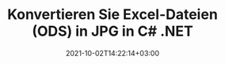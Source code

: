 ---
############################# Static ############################
layout: "autogen-gist"
date: 2021-10-02T14:22:14+03:00
draft: false
path: "de/total/net/conversion/ods-to-jpg/"
other_out_formats: "PDF DOC DOCX DOCM DOT DOTX DOTM TXT RTF HTML HTM MHTML MHT XLS XLSX XLSM XLSB XLT XLTX XLTM XLAM CSV TSV DIF SXC FODS PPT PPTX PPS PPSX PPSM POT POTX PPTM POTM ODT OTT OTP ODP ODS EMZ WMZ SVG SVGZ XPS TEX DCM WMF EMF BMP PNG GIF JPEG TIFF ICO WEBP JP2 TGA PSB PSD EPUB MD XML JSON DICOM FODP JPG"
ad_headline: "Konvertieren Sie ODS in JPG | .NET"
ad_description: "Die genaueste ODS-zu-JPG-Dokumentkonvertierungslösung für Ihre .NET-Anwendungen."

############################# Head ############################
head_title: "Konvertieren Sie Excel ODS in JPG in C# ASP.NET | .NET-Dokumentkonvertierung"
head_description: "Konvertierungs-API für .NET Excel-Tabellendokumentformate. Konvertieren Sie ODS in JPG und über 100 andere Bild- und Dokumentdateiformate in .NET-Anwendungen (C#, VB.NET, ASP.NET und .NET Core)."

############################# Header ############################
title: "Konvertieren Sie Excel-Dateien (ODS) in JPG in C# .NET"
description: "Verwenden Sie die native Excel-Dokumentkonverter-API, um ODS in JPG in C# VB.NET- und ASP.NET-Anwendungen zu konvertieren. Arbeiten Sie mit flexiblen Dokumentkonvertierungsfunktionen, um das Aussehen des resultierenden Dokuments anzupassen. Konvertieren Sie präzise alle gängigen Excel-Arbeitsblattformate in und aus Word-Dokumenten, PowerPoint-Präsentationen, PDF-, Photoshop-, eBook-, Web- und Bilddateiformaten. Konvertieren Sie das gesamte Dokument oder wählen Sie bestimmte Seiten der Quelldokumentdatei basierend auf den ausgewählten Seitenzahlen oder Seitenbereichen aus und konvertieren Sie es einfach in ein unterstütztes Dokumentformat."

############################# SubMenu ############################
submenu:
    enable: false

############################# Content ############################
content:
    enable: true
    block:
    - title_left: "So konvertieren Sie ODS in JPG in C# .NET"
      content_left: |
          Befolgen Sie diese einfachen Schritte für die Konvertierung von ODS in JPG in .NET. Sehen Sie sich das konvertierte JPG-Dokument so an, wie es ist, oder rendern und zeigen Sie es als HTML an, ohne externe Software zu verwenden.

          -   **Converter**-Objekt erstellen, um ODS-Dokument zu konvertieren
          -   Legen Sie die Konvertierungsoptionen für das JPG-Format fest
          -   Rufen Sie die **Convert**-Methode der **Converter**-Klasseninstanz für die Konvertierung in JPG auf
          -   Legen Sie Optionen für den HTML-Viewer fest
          -   **Viewer**-Objekt erstellen, um konvertiertes JPG als HTML anzuzeigen
          
      title_right: "Downloads & Installationsanleitungen"
      content_right: |
          Sie benötigen die Namespaces `GroupDocs.Conversion` und `GroupDocs.Viewer`, um Word-Dateiformate in eine Vielzahl von Bildern und Dokumenttypen wie PDF, Microsoft Office (Word, Excel, PowerPoint, Project, Outlook), OpenDocument, HTML und andere zu konvertieren CAD-Diagramme. Erkunden Sie andere [.NET-APIs für Office-Dokumente](https://products.conholdate.com/total/net/), wie sie von Conholdate.Total angeboten werden.
          
          Holen Sie sich die entsprechenden Assembly-Dateien von den [Downloads](https://downloads.conholdate.com/total/net) oder holen Sie sich das gesamte Paket von [NuGet](https://www.nuget.org/packages/Conholdate.Total/), um `Conholdate.Total für .NET` direkt in Ihrem Arbeitsbereich hinzuzufügen.
          
      gisthash: "4f311c07ae9ee691b8afb7960aa6c806"
      gistfile: "excel-to-pdf-conversion.cs"

    - title_left: "Konvertieren Sie Excel in C# in PDF/Word/HTML/PPTX"
      content_left: |
          Konvertieren Sie Ihre Excel-Tabellen mithilfe von C# .NET-Code in andere gängige Dokumentformate wie PDF, HTML, PowerPoint-Präsentationen und Textverarbeitungsdateiformate. Laden Sie die Excel-Quellarbeitsmappe und speichern Sie sie als konvertiertes Dokument in einem anderen Dokumentformat.

          -   **Converter**-Objekt erstellen und die Excel-Quelldatei daran übergeben
          -   Instanziieren Sie die richtige Klasse **ConvertOptions**, z. (**PdfConvertOptions** für die Konvertierung in PDF, **WordProcessingConvertOptions** für die Konvertierung in Word-Formate, **MarkupConvertOptions** für die Konvertierung in HTML, **PresentationConvertOptions** für die Konvertierung in PowerPoint-Formate)
          -   Rufen Sie die **Convert**-Methode der **Converter**-Klasseninstanz für die Konvertierung in das PDF/HTML/PPTX- oder Word-Dokumentformat auf
          
      title_right: "Konvertieren passwortgeschützter Archive"
      content_right: |
          In einigen Fällen ist das konvertierte Dokument größer und die Konvertierung dauert einige Zeit. Standardmäßig wird das zwischengespeicherte konvertierte Dokument auf dem lokalen Laufwerk gespeichert, aber [Conholdate.Total for .NET](https://products.conholdate.com/total/net/) bietet eine benutzerdefinierte Cache-Implementierungsfunktion mithilfe der iCache-Schnittstelle zur effizienten Verwaltung Zwischenspeichern Sie Konvertierungsergebnisse auf Ihre eigene Weise. Es beschleunigt den gesamten sich wiederholenden Konvertierungsprozess.
          
          Die [.NET Excel-Konvertierungsbibliothek](https://products.groupdocs.com/conversion/net/) unterstützt auch die Konvertierung in und aus passwortgeschützten Archiven und die Komprimierung der Konvertierungsergebnisse in ZIP, RAR, 7Z, TAR, GZ und BZ2 Archivformate.
          
      gisthash: "4f311c07ae9ee691b8afb7960aa6c806"
      gistfile: "excel-to-pdf-word-html-powerpoint-conversion.cs"

    - title_left: "Hinzufügen von Text- oder Bildwasserzeichen zu JPG in C#"
      content_left: |
          Konvertieren Sie Dokumente genau wie die Originaldatei (ODS in JPG) und wenden Sie mithilfe von C# .NET Text- oder Bildwasserzeichen auf die konvertierten Dokumentseiten an.

          -   **Converter**-Objekt erstellen, um ODS-Dokument zu konvertieren
          -   Erstellen Sie eine neue Instanz der Klasse **WatermarkOptions**
          -   Geben Sie Wasserzeicheneigenschaften an (Farbe, Breite, Text, Bild usw.)
          -   Instanziieren Sie die richtige Klasse **ConvertOptions**
          -   Legen Sie die **Watermark**-Eigenschaft der **ConvertOptions**-Instanz fest
          -   Rufen Sie die **Convert**-Methode der **Converter**-Klasseninstanz für die Konvertierung in JPG auf
        
      title_right: "Extraktion von Quelldokumentinformationen"
      content_right: |
          Die Funktion zum Extrahieren von Dokumenteninformationen ermöglicht nicht nur das Abrufen grundlegender Informationen über die Quelldokumentdatei, sondern unterstützt auch das Extrahieren einiger wertvoller dateiformatspezifischer Informationen wie Projektstart- und -enddaten einer Microsoft Project-Datei, Druckbeschränkungen für ein PDF-Dokument Liste von Ordnern, die in einer Outlook-Datendatei enthalten sind usw.

          Konvertieren Sie gängige Dokumentdateiformate auf verschiedenen Betriebssystemen wie Windows, Linux oder macOS, während Sie Plattformen wie Windows Azure, Mono und Xamarin verwenden.
          
      gisthash: "a15affe15284876ce010a315a09da1f0"
      gistfile: "convert-word-to-pdf-and-add-text-watermark-to-converted-pdf.cs"

    - title_left: "Konvertieren Sie JSON-Dateien in C# .NET in Excel"
      content_left: |
          Das Konvertieren einer JSON-Datei in Excel in .NET ist jetzt einfacher mit Conholdate.Total für .NET-APIs. Verwenden Sie die JSON-Datei als Datenquelle und konvertieren Sie sie präzise in ein Excel-Tabellendateiformat, indem Sie einige Zeilen C#-Code hinzufügen, ohne externe Software zu verwenden.

          -   **Converter**-Objekt erstellen, um die JSON-Datei zu konvertieren
          -   Instanziieren Sie die Klasse **SpreadsheetConvertOptions**
          -   Rufen Sie die **Convert**-Methode der **Converter**-Klasseninstanz für die Konvertierung in XLSX auf
          
      title_right: "Laden und Konvertieren von entfernt lokalisierten Dokumenten"
      content_right: |
          Mit Conholdate.Total für .NET können Entwickler Dokumente von verschiedenen Remote-Standorten und Cloud-Dokumentspeicherressourcen wie Amazon S3, Microsoft Azure Blob, FTP, lokalen Datenträgern, Streams oder einer einfachen URL laden und konvertieren. Sie müssen nur die Methode zum Abrufen des remote lokalisierten Dokumentenstroms angeben und ihn dann als Konstruktor an die Converter-Klasse übergeben.
          
          Conholdate.Total für .NET-APIs sind nativ für Windows Forms, ASP.NET, WPF, WCF oder jede Art von Anwendung, die auf .NET Framework 2.0 oder höher basiert.
          
      gisthash: "7864dd1c0c16ca647722d18664d5c84a"
      gistfile: "json-to-excel-spreadsheet-conversion.cs"

############################# About Formats ############################
about_formats:
    enable: false
############################# More Formats ############################
more_formats:
    enable: true
    auto: false
    other_out_formats: PDF DOC DOCX DOCM DOT DOTX DOTM TXT RTF HTML HTM MHTML MHT XLS XLSX XLSM XLSB XLT XLTX XLTM XLAM CSV TSV DIF SXC FODS PPT PPTX PPS PPSX PPSM POT POTX PPTM POTM ODT OTT OTP ODP ODS EMZ WMZ SVG SVGZ XPS TEX DCM WMF EMF BMP PNG GIF JPEG TIFF ICO WEBP JP2 TGA PSB PSD EPUB MD XML JSON DICOM FODP JPG
############################# Back to top ###############################
back_to_top:
  enable: true
---